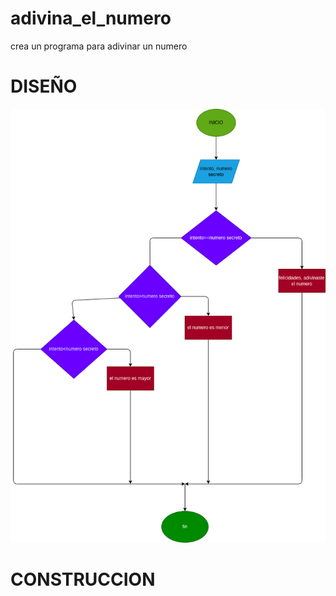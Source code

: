 # adivina_el_numero
crea un programa para adivinar un numero

# DISEÑO

![Diagrama de flujo](diagrama.png "Diagrama de flujo")

# CONSTRUCCION